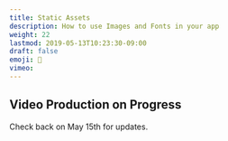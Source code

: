 ```yaml
---
title: Static Assets
description: How to use Images and Fonts in your app
weight: 22
lastmod: 2019-05-13T10:23:30-09:00
draft: false
emoji: 🚧
vimeo: 
---
```



## Video Production on Progress

Check back on May 15th for updates. 